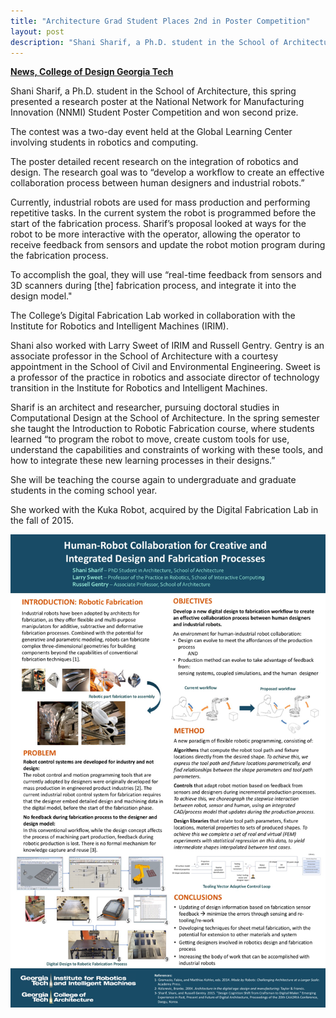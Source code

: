 ```yaml
---
title: "Architecture Grad Student Places 2nd in Poster Competition"
layout: post
description: "Shani Sharif, a Ph.D. student in the School of Architecture, this spring presented a research poster at the National Network for Manufacturing Innovation (NNMI) Student Poster Competition and won second prize."
---
```


**[News, College of Design Georgia Tech](http://www.design.gatech.edu/news/architecture-grad-student-places-2nd-poster-competition-0)**

Shani Sharif, a Ph.D. student in the School of Architecture, this spring presented a research poster at the National Network for Manufacturing Innovation (NNMI) Student Poster Competition and won second prize.

The contest was a two-day event held at the Global Learning Center involving students in robotics and computing.

The poster detailed recent research on the integration of robotics and design. The research goal was to “develop a workflow to create an effective collaboration process between human designers and industrial robots.” 

Currently, industrial robots are used for mass production and performing repetitive tasks. In the current system the robot is programmed before the start of the fabrication process. Sharif’s proposal looked at ways for the robot to be more interactive with the operator, allowing the operator to receive feedback from sensors and update the robot motion program during the fabrication process. 

To accomplish the goal, they will use “real-time feedback from sensors and 3D scanners during [the] fabrication process, and integrate it into the design model."

The College’s Digital Fabrication Lab worked in collaboration with the Institute for Robotics and Intelligent Machines (IRIM).

Shani also worked with Larry Sweet of IRIM and Russell Gentry. Gentry is an associate professor in the School of Architecture with a courtesy appointment in the School of Civil and Environmental Engineering. Sweet is a professor of the practice in robotics and associate director of technology transition in the Institute for Robotics and Intelligent Machines.

Sharif is an architect and researcher, pursuing doctoral studies in Computational Design at the School of Architecture. In the spring semester she taught the Introduction to Robotic Fabrication course, where students learned “to program the robot to move, create custom tools for use, understand the capabilities and constraints of working with these tools, and how to integrate these new learning processes in their designs.”

She will be teaching the course again to undergraduate and graduate students in the coming school year.

She worked with the Kuka Robot, acquired by the Digital Fabrication Lab in the fall of 2015.

![NNMI Poster](/pic/NNMI_Poster.jpg)